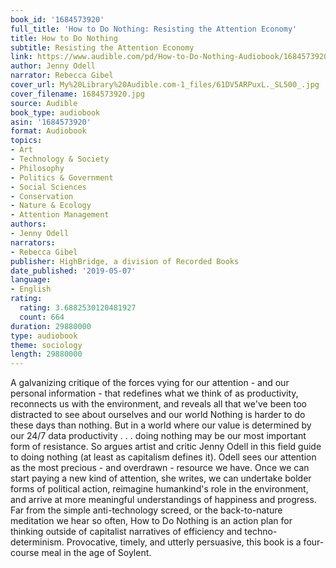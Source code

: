```yaml
---
book_id: '1684573920'
full_title: 'How to Do Nothing: Resisting the Attention Economy'
title: How to Do Nothing
subtitle: Resisting the Attention Economy
link: https://www.audible.com/pd/How-to-Do-Nothing-Audiobook/1684573920
author: Jenny Odell
narrator: Rebecca Gibel
cover_url: My%20Library%20Audible.com-1_files/61DV5ARPuxL._SL500_.jpg
cover_filename: 1684573920.jpg
source: Audible
book_type: audiobook
asin: '1684573920'
format: Audiobook
topics:
- Art
- Technology & Society
- Philosophy
- Politics & Government
- Social Sciences
- Conservation
- Nature & Ecology
- Attention Management
authors:
- Jenny Odell
narrators:
- Rebecca Gibel
publisher: HighBridge, a division of Recorded Books
date_published: '2019-05-07'
language:
- English
rating:
  rating: 3.6882530120481927
  count: 664
duration: 29880000
type: audiobook
theme: sociology
length: 29880000
---
```

A galvanizing critique of the forces vying for our attention - and our personal information - that redefines what we think of as productivity, reconnects us with the environment, and reveals all that we've been too distracted to see about ourselves and our world
Nothing is harder to do these days than nothing. But in a world where our value is determined by our 24/7 data productivity . . . doing nothing may be our most important form of resistance.
So argues artist and critic Jenny Odell in this field guide to doing nothing (at least as capitalism defines it). Odell sees our attention as the most precious - and overdrawn - resource we have. Once we can start paying a new kind of attention, she writes, we can undertake bolder forms of political action, reimagine humankind's role in the environment, and arrive at more meaningful understandings of happiness and progress.
Far from the simple anti-technology screed, or the back-to-nature meditation we hear so often, How to Do Nothing is an action plan for thinking outside of capitalist narratives of efficiency and techno-determinism. Provocative, timely, and utterly persuasive, this book is a four-course meal in the age of Soylent.

